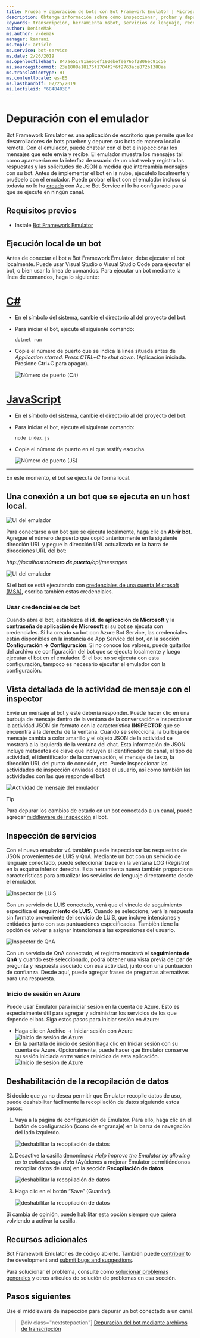 ```yaml
---
title: Prueba y depuración de bots con Bot Framework Emulator | Microsoft Docs
description: Obtenga información sobre cómo inspeccionar, probar y depurar bots con la aplicación de escritorio Bot Framework Emulator.
keywords: transcripción, herramienta msbot, servicios de lenguaje, reconocimiento de voz
author: DeniseMak
ms.author: v-demak
manager: kamrani
ms.topic: article
ms.service: bot-service
ms.date: 2/26/2019
ms.openlocfilehash: 847ae51791ae66ef190ebefee765f2806ec91c5e
ms.sourcegitcommit: 23a1808e18176f1704f2f6f2763ace872b1388ae
ms.translationtype: HT
ms.contentlocale: es-ES
ms.lasthandoff: 07/25/2019
ms.locfileid: "68484038"
---
```

# <a name="debug-with-the-emulator"></a>Depuración con el emulador

Bot Framework Emulator es una aplicación de escritorio que permite que los desarrolladores de bots prueben y depuren sus bots de manera local o remota. Con el emulador, puede chatear con el bot e inspeccionar los mensajes que este envía y recibe. El emulador muestra los mensajes tal como aparecerían en la interfaz de usuario de un chat web y registra las respuestas y las solicitudes de JSON a medida que intercambia mensajes con su bot. Antes de implementar el bot en la nube, ejecútelo localmente y pruébelo con el emulador. Puede probar el bot con el emulador incluso si todavía no lo ha [creado](./bot-service-quickstart.md) con Azure Bot Service ni lo ha configurado para que se ejecute en ningún canal.

## <a name="prerequisites"></a>Requisitos previos
- Instale [Bot Framework Emulator](https://aka.ms/Emulator-wiki-getting-started)

## <a name="run-a-bot-locally"></a>Ejecución local de un bot
Antes de conectar el bot a Bot Framework Emulator, debe ejecutar el bot localmente. Puede usar Visual Studio o Visual Studio Code para ejecutar el bot, o bien usar la línea de comandos. Para ejecutar un bot mediante la línea de comandos, haga lo siguiente:


# <a name="ctabcsharp"></a>[C#](#tab/csharp)

* En el símbolo del sistema, cambie el directorio al del proyecto del bot.
* Para iniciar el bot, ejecute el siguiente comando: 
    ```
    dotnet run
    ```
* Copie el número de puerto que se indica la línea situada antes de *Application started. Press CTRL+C to shut down.* (Aplicación iniciada. Presione Ctrl+C para apagar).

    ![Número de puerto (C#)](media/bot-service-debug-emulator/csharp_port_number.png)


# <a name="javascripttabjavascript"></a>[JavaScript](#tab/javascript)

* En el símbolo del sistema, cambie el directorio al del proyecto del bot.
* Para iniciar el bot, ejecute el siguiente comando:
    ```
    node index.js
    ```
* Copie el número de puerto en el que restify escucha.

    ![Número de puerto (JS)](media/bot-service-debug-emulator/js_port_number.png)
---

En este momento, el bot se ejecuta de forma local. 


## <a name="connect-to-a-bot-running-on-localhost"></a>Una conexión a un bot que se ejecuta en un host local.

![UI del emulador](media/emulator-v4/emulator-welcome.png)

Para conectarse a un bot que se ejecuta localmente, haga clic en **Abrir bot**. Agregue el número de puerto que copió anteriormente en la siguiente dirección URL y pegue la dirección URL actualizada en la barra de direcciones URL del bot:

*http://localhost:**número de puerto**/api/messages*

![UI del emulador](media/bot-service-debug-emulator/open_bot_emulator.png)

Si el bot se está ejecutando con [credenciales de una cuenta Microsoft (MSA)](#use-bot-credentials), escriba también estas credenciales.


### <a name="use-bot-credentials"></a>Usar credenciales de bot

Cuando abra el bot, establezca el **id. de aplicación de Microsoft** y la **contraseña de aplicación de Microsoft** si su bot se ejecuta con credenciales. Si ha creado su bot con Azure Bot Service, las credenciales están disponibles en la instancia de App Service del bot, en la sección **Configuración -> Configuración**. Si no conoce los valores, puede quitarlos del archivo de configuración del bot que se ejecuta localmente y luego ejecutar el bot en el emulador. Si el bot no se ejecuta con esta configuración, tampoco es necesario ejecutar el emulador con la configuración. 

## <a name="view-detailed-message-activity-with-the-inspector"></a>Vista detallada de la actividad de mensaje con el inspector

Envíe un mensaje al bot y este debería responder. Puede hacer clic en una burbuja de mensaje dentro de la ventana de la conversación e inspeccionar la actividad JSON sin formato con la característica **INSPECTOR** que se encuentra a la derecha de la ventana. Cuando se selecciona, la burbuja de mensaje cambia a color amarillo y el objeto JSON de la actividad se mostrará a la izquierda de la ventana del chat. Esta información de JSON incluye metadatos de clave que incluyen el identificador de canal, el tipo de actividad, el identificador de la conversación, el mensaje de texto, la dirección URL del punto de conexión, etc. Puede inspeccionar las actividades de inspección enviadas desde el usuario, así como también las actividades con las que responde el bot.

![Actividad de mensaje del emulador](media/emulator-v4/emulator-view-message-activity-03.png)

> [!TIP]
> Para depurar los cambios de estado en un bot conectado a un canal, puede agregar [middleware de inspección](bot-service-debug-inspection-middleware.md) al bot.

<!--
## Save and load conversations with bot transcripts

Activities in the emulator can be saved as transcripts. From an open live chat window, select **Save Transcript As** to the transcript file. The **Start Over** button can be used any time to clear a conversation and restart a connection to the bot.  

![Emulator save transcripts](media/emulator-v4/emulator-save-transcript.png)

To load transcripts, simply select **File > Open Transcript File** and select the transcript. A new Transcript window will open and render the message activity to the output window. 

![Emulator load transcripts](media/emulator-v4/emulator-load-transcript.png)
--->
<!---
## Add services 

You can easily add a LUIS app, QnA knowledge base, or dispatch model to your bot directly from the emulator. When the bot is loaded, select the services button on the far left of the emulator window. You will see options under the **Services** menu to add LUIS, QnA Maker, and Dispatch. 

To add a service app, simply click on the **+** button and select the service you want to add. You will be prompted to sign in to the Azure portal to add the service to the bot file, and connect the service to your bot application. 

> [!IMPORTANT]
> Adding services only works if you're using a `.bot` configuration file. Services will need to be added independently. For details on that, see [Manage bot resources](v4sdk/bot-file-basics.md) or the individual how to articles for the service you're trying to add.
>
> If you are not using a `.bot` file, the left pane won't have your services listed (even if your bot uses services) and will display *Services not available*.

![LUIS connect](media/emulator-v4/emulator-connect-luis-btn.png)

When either service is connected, you can go back to a live chat window and verify that your services are connected and working. 

![QnA connected](media/emulator-v4/emulator-view-message-activity.png)

--->

## <a name="inspect-services"></a>Inspección de servicios

Con el nuevo emulador v4 también puede inspeccionar las respuestas de JSON provenientes de LUIS y QnA. Mediante un bot con un servicio de lenguaje conectado, puede seleccionar **trace** en la ventana LOG (Registro) en la esquina inferior derecha. Esta herramienta nueva también proporciona características para actualizar los servicios de lenguaje directamente desde el emulador. 

![Inspector de LUIS](media/emulator-v4/emulator-luis-inspector.png)

Con un servicio de LUIS conectado, verá que el vínculo de seguimiento especifica el **seguimiento de LUIS**. Cuando se seleccione, verá la respuesta sin formato proveniente del servicio de LUIS, que incluye intenciones y entidades junto con sus puntuaciones especificadas. También tiene la opción de volver a asignar intenciones a las expresiones del usuario. 

![Inspector de QnA](media/emulator-v4/emulator-qna-inspector.png)

Con un servicio de QnA conectado, el registro mostrará el **seguimiento de QnA** y cuando esté seleccionado, podrá obtener una vista previa del par de pregunta y respuesta asociado con esa actividad, junto con una puntuación de confianza. Desde aquí, puede agregar frases de preguntas alternativas para una respuesta.

<!--## Configure ngrok

If you are using Windows and you are running the Bot Framework Emulator behind a firewall or other network boundary and want to connect to a bot that is hosted remotely, you must install and configure **ngrok** tunneling software. The Bot Framework Emulator integrates tightly with ngrok tunnelling software (developed by [inconshreveable][inconshreveable]), and can launch it automatically when it is needed.

Open the **Emulator Settings**, enter the path to ngrok, select whether or not to bypass ngrok for local addresses, and click **Save**.

![ngrok path](media/emulator-v4/emulator-ngrok-path.png)
-->

<!---## Login to Azure

You can use Emulator to login in to your Azure account. This is particularly helpful for you to add and manage services your bot depends on. 
See [above](#add-services) to learn more about services you can manage using the Emulator.
-->

### <a name="login-to-azure"></a>Inicio de sesión en Azure
Puede usar Emulator para iniciar sesión en la cuenta de Azure. Esto es especialmente útil para agregar y administrar los servicios de los que depende el bot. Siga estos pasos para iniciar sesión en Azure:
- Haga clic en Archivo -> Iniciar sesión con Azure ![Inicio de sesión de Azure](media/emulator-v4/emulator-azure-login.png)
- En la pantalla de inicio de sesión haga clic en Iniciar sesión con su cuenta de Azure. Opcionalmente, puede hacer que Emulator conserve su sesión iniciada entre varios reinicios de esta aplicación.
![Inicio de sesión de Azure](media/emulator-v4/emulator-azure-login-success.png)

## <a name="disabling-data-collection"></a>Deshabilitación de la recopilación de datos

Si decide que ya no desea permitir que Emulator recopile datos de uso, puede deshabilitar fácilmente la recopilación de datos siguiendo estos pasos:

1. Vaya a la página de configuración de Emulator. Para ello, haga clic en el botón de configuración (icono de engranaje) en la barra de navegación del lado izquierdo.

    ![deshabilitar la recopilación de datos](media/emulator-v4/emulator-disable-data-1.png)

2. Desactive la casilla denominada *Help improve the Emulator by allowing us to collect usage data* (Ayúdenos a mejorar Emulator permitiéndonos recopilar datos de uso) en la sección **Recopilación de datos**.

    ![deshabilitar la recopilación de datos](media/emulator-v4/emulator-disable-data-2.png)

3. Haga clic en el botón “Save” (Guardar).

    ![deshabilitar la recopilación de datos](media/emulator-v4/emulator-disable-data-3.png)
    
Si cambia de opinión, puede habilitar esta opción siempre que quiera volviendo a activar la casilla.

## <a name="additional-resources"></a>Recursos adicionales

Bot Framework Emulator es de código abierto. También puede [contribuir][EmulatorGithubContribute] to the development and [submit bugs and suggestions][EmulatorGithubBugs].

Para solucionar el problema, consulte cómo [solucionar problemas generales](bot-service-troubleshoot-bot-configuration.md) y otros artículos de solución de problemas en esa sección.

## <a name="next-steps"></a>Pasos siguientes

Use el middleware de inspección para depurar un bot conectado a un canal.

> [!div class="nextstepaction"]
> [Depuración del bot mediante archivos de transcripción](bot-service-debug-inspection-middleware.md)

<!--
Saving a conversation to a transcript file allows you to quickly draft and replay a certain set of interactions for debugging.

> [!div class="nextstepaction"]
> [Debug your bot using transcript files](~/v4sdk/bot-builder-debug-transcript.md)
-->

<!-- Footnote-style URLs -->

[EmulatorGithubContribute]: https://github.com/Microsoft/BotFramework-Emulator/wiki/How-to-Contribute
[EmulatorGithubBugs]: https://github.com/Microsoft/BotFramework-Emulator/wiki/Submitting-Bugs-%26-Suggestions

[ngrokDownload]: https://ngrok.com/
[inconshreveable]: https://inconshreveable.com/
